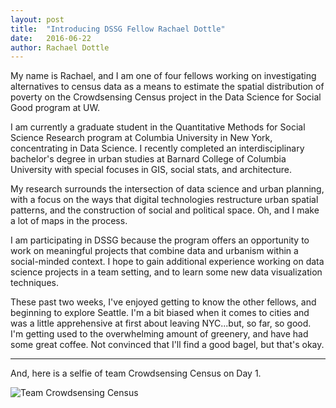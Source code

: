 ```yaml
---
layout: post
title:  "Introducing DSSG Fellow Rachael Dottle"
date:   2016-06-22
author: Rachael Dottle 
---
```


<p/>My name is Rachael, and I am one of four fellows working on investigating alternatives to census data as a means to estimate the spatial distribution of poverty on the Crowdsensing Census project in the Data Science for Social Good program at UW.

<p/>I am currently a graduate student in the Quantitative Methods for Social Science Research program at Columbia University in New York, concentrating in Data Science. I recently completed an interdisciplinary bachelor's degree in urban studies at Barnard College of Columbia University with special focuses in GIS, social stats, and architecture.

<p/>My research surrounds the intersection of data science and urban planning, with a focus on the ways that digital technologies restructure urban spatial patterns, and the construction of social and political space. Oh, and I make a lot of maps in the process.

<p/>I am participating in DSSG because the program offers an opportunity to work on meaningful projects that combine data and urbanism within a social-minded context. I hope to gain additional experience working on data science projects in a team setting, and to learn some new data visualization techniques.

<p/>These past two weeks, I've enjoyed getting to know the other fellows, and beginning to explore Seattle. I'm a bit biased when it comes to cities and was a little apprehensive at first about leaving NYC...but, so far, so good. I'm getting used to the overwhelming amount of greenery, and have had some great coffee. Not convinced that I'll find a good bagel, but that's okay.


- - -
<p/>And, here is a selfie of team Crowdsensing Census on Day 1.

![Team Crowdsensing Census](https://scontent.xx.fbcdn.net/v/t1.0-9/13417434_1749780315259340_737381059766104115_n.jpg?oh=5d3124164acc791c7db4d587c6191a06&oe=580DBA37)
